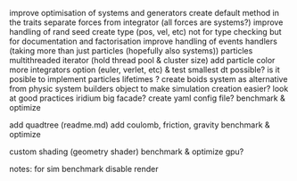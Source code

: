 improve optimisation of systems and generators create default method in the traits
separate forces from integrator (all forces are systems?)
improve handling of rand seed
create type (pos, vel, etc) not for type checking but for documentation and factorisation
improve handling of events handlers (taking more than just particles (hopefully also systems))
particles multithreaded iterator (hold thread pool & cluster size)
add particle color
more integrators option (euler, verlet, etc) & test smallest dt possible?
is it posible to implement particles lifetimes ?
create boids system as alternative from physic system
builders object to make simulation creation easier? look at good practices
iridium big facade?
create yaml config file?
benchmark & optimize

add quadtree (readme.md)
add coulomb, friction, gravity
benchmark & optimize

custom shading (geometry shader)
benchmark & optimize gpu?

notes:
for sim benchmark disable render
